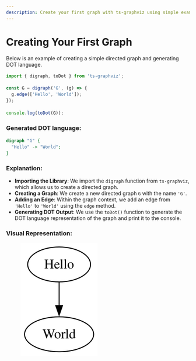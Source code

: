 ```yaml
---
description: Create your first graph with ts-graphviz using simple examples.
---
```


# Creating Your First Graph

Below is an example of creating a simple directed graph and generating DOT language.

```typescript
import { digraph, toDot } from 'ts-graphviz';

const G = digraph('G', (g) => {
  g.edge(['Hello', 'World']);
});

console.log(toDot(G));
```

### Generated DOT language:

```dot
digraph "G" {
  "Hello" -> "World";
}
```

### Explanation:

* **Importing the Library**: We import the `digraph` function from `ts-graphviz`, which allows us to create a directed graph.
* **Creating a Graph**: We create a new directed graph `G` with the name `'G'`.
* **Adding an Edge**: Within the graph context, we add an edge from `'Hello'` to `'World'` using the `edge` method.
* **Generating DOT Output**: We use the `toDot()` function to generate the DOT language representation of the graph and print it to the console.

### Visual Representation:



<figure><img src="../.gitbook/assets/hello-world.svg" alt=""><figcaption></figcaption></figure>
